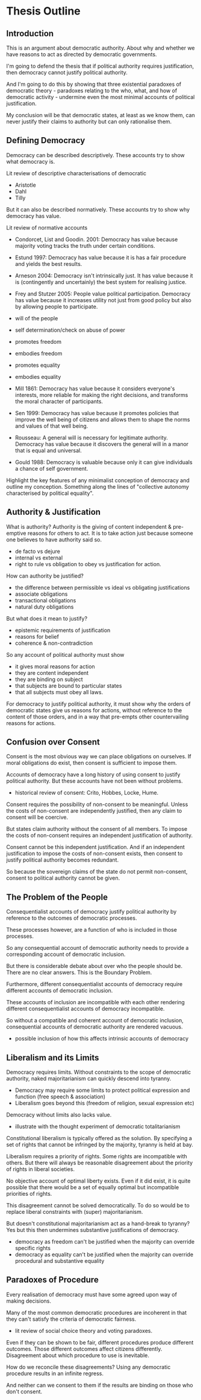 # Thesis Outline

## Introduction

This is an argument about democratic authority.  About why and whether we have reasons to act as directed by democratic governments.

I'm going to defend the thesis that if political authority requires justification, then democracy cannot justify political authority.

And I'm going to do this by showing that three existential paradoxes of democratic theory - paradoxes relating to the who, what, and how of democratic activity - undermine even the most minimal accounts of political justification.

My conclusion will be that democratic states, at least as we know them, can never justify their claims to authority but can only rationalise them.


## Defining Democracy

Democracy can be described descriptively. These accounts try to show what democracy is.

Lit review of descriptive characterisations of democratic

  - Aristotle
  - Dahl
  - Tilly

But it can also be described normatively. These accounts try to show why democracy has value.

Lit review of normative accounts

  - Condorcet, List and Goodin. 2001: Democracy has value because majority voting tracks the truth under certain conditions.

  - Estund 1997: Democracy has value because it is has a fair procedure and yields the best results.

  - Arneson 2004: Democracy isn't intrinsically just. It has value because it is (contingently and uncertainly) the best system for realising justice.

  - Frey and Stutzer 2005: People value political participation. Democracy has value because it increases utility not just from good policy but also by allowing people to participate.

  - will of the people

  - self determination/check on abuse of power  

  - promotes freedom

  - embodies freedom

  - promotes equality

  - embodies equality

  - Mill 1861: Democracy has value because it considers everyone's interests, more reliable for making the right decisions, and transforms the moral character of participants.

  - Sen 1999: Democracy has value because it promotes policies that improve the well being of citizens and allows them to shape the norms and values of that well being.

  - Rousseau: A general will is necessary for legitimate authority. Democracy has value because it discovers the general will in a manor that is equal and universal.

  - Gould 1988: Democracy is valuable because only it can give individuals a chance of self government.

  


Highlight the key features of any minimalist conception of democracy and outline my conception. Something along the lines of "collective autonomy characterised by political equality".


## Authority & Justification

What is authority? Authority is the giving of content independent & pre-emptive reasons for others to act. It is to take action just because someone one believes to have authority said so.

  - de facto vs dejure
  - internal vs external
  - right to rule vs obligation to obey vs justification for action.

How can authority be justified?

  - the difference between permissible vs ideal vs obligating justifications
  - associate obligations
  - transactional obligations
  - natural duty obligations

But what does it mean to justify?

  - epistemic requirements of justification
  - reasons for belief
  - coherence & non-contradiction

So any account of political authority must show

  - it gives moral reasons for action
  - they are content independent
  - they are binding on subject
  - that subjects are bound to particular states
  - that all subjects must obey all laws.

For democracy to justify political authority, it must show why the orders of democratic states give us reasons for actions, without reference to the content of those orders, and in a way that pre-empts other countervailing reasons for actions. 
  

## Confusion over Consent

Consent is the most obvious way we can place obligations on ourselves.  If moral obligations do exist, then consent is sufficient to impose them.

Accounts of democracy have a long history of using consent to justify political authority. But these accounts have not been without problems.

  - historical review of consent: Crito, Hobbes, Locke, Hume.

Consent requires the possibility of non-consent to be meaningful.  Unless the costs of non-consent are independently justified, then any claim to consent will be coercive.

But states claim authority without the consent of all members.  To impose the costs of non-consent requires an independent justification of authority.

Consent cannot be this independent justification. And if an independent justification to impose the costs of non-consent exists, then consent to justify political authority becomes redundant.

So because the sovereign claims of the state do not permit non-consent, consent to political authority cannot be given.


## The Problem of the People

Consequentialist accounts of democracy justify political authority by reference to the outcomes of democratic processes.

These processes however, are a function of who is included in those processes.

So any consequential account of democratic authority needs to provide a corresponding account of democratic inclusion.

But there is considerable debate about over who the people should be. There are no clear answers.  This is the Boundary Problem.

Furthermore, different consequentialist accounts of democracy require different accounts of democratic inclusion.  

These accounts of inclusion are incompatible with each other rendering different consequentialist accounts of democracy incompatible.

So without a compatible and coherent account of democratic inclusion, consequential accounts of democratic authority are rendered vacuous.

  - possible inclusion of how this affects intrinsic accounts of democracy


## Liberalism and its Limits

Democracy requires limits. Without constraints to the scope of democratic authority, naked majoritarianism can quickly descend into tyranny.

  - Democracy may require some limits to protect political expression and function (free speech & association)
  - Liberalism goes beyond this (freedom of religion, sexual expression etc)

Democracy without limits also lacks value. 

  - illustrate with the thought experiment of democratic totalitarianism

Constitutional liberalism is typically offered as the solution. By specifying a set of rights that cannot be infringed by the majority, tyranny is held at bay.

Liberalism requires a priority of rights.  Some rights are incompatible with others. But there will always be reasonable disagreement about the priority of rights in liberal societies.

No objective account of optimal liberty exists.  Even if it did exist, it is quite possible that there would be a set of equally optimal but incompatible priorities of rights.

This disagreement cannot be solved democratically.  To do so would be to replace liberal constraints with (super) majoritarianism.

But doesn't constitutional majoritarianism act as a hand-break to tyranny?  Yes but this then undermines substantive justifications of democracy.

  - democracy as freedom can't be justified when the majority can override specific rights
  - democracy as equality can't be justified when the majority can override procedural and substantive equality


## Paradoxes of Procedure

Every realisation of democracy must have some agreed upon way of making decisions.

Many of the most common democratic procedures are incoherent in that they can't satisfy the criteria of democratic fairness.

  - lit review of social choice theory and voting paradoxes.

Even if they can be shown to be fair, different procedures produce different outcomes.  Those different outcomes affect citizens differently.  Disagreement about which procedure to use is inevitable.

How do we reconcile these disagreements?  Using any democratic procedure results in an infinite regress.

And neither can we consent to them if the results are binding on those who don't consent.